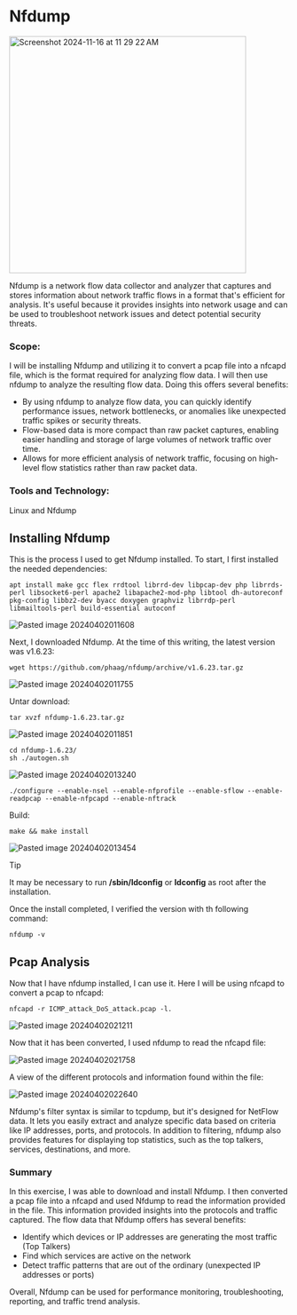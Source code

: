 # Nfdump
<img width="427" alt="Screenshot 2024-11-16 at 11 29 22 AM" src="https://github.com/user-attachments/assets/d649aebc-0958-4b4a-8287-d57ec9aec664">

Nfdump is a network flow data collector and analyzer that captures and stores information about network traffic flows in a format that's efficient for analysis. It's useful because it provides insights into network usage and can be used to troubleshoot network issues and detect potential security threats.

### Scope:

I will be installing Nfdump and utilizing it to convert a pcap file into a nfcapd file, which is the format required for analyzing flow data. I will then use nfdump to analyze the resulting flow data. Doing this offers several benefits:

+ By using nfdump to analyze flow data, you can quickly identify performance issues, network bottlenecks, or anomalies like unexpected traffic spikes or security threats.
+ Flow-based data is more compact than raw packet captures, enabling easier handling and storage of large volumes of network traffic over time.
+ Allows for more efficient analysis of network traffic, focusing on high-level flow statistics rather than raw packet data.

### Tools and Technology:
Linux and Nfdump

## Installing Nfdump

This is the process I used to get Nfdump installed. To start, I first installed the needed dependencies:

```
apt install make gcc flex rrdtool librrd-dev libpcap-dev php librrds-perl libsocket6-perl apache2 libapache2-mod-php libtool dh-autoreconf pkg-config libbz2-dev byacc doxygen graphviz librrdp-perl libmailtools-perl build-essential autoconf
```

![Pasted image 20240402011608](https://github.com/lm3nitro/Projects/assets/55665256/3be383d0-f17a-4ce8-84db-07f4717ced61)

Next, I downloaded Nfdump. At the time of this writing, the latest version was v1.6.23:

```
wget https://github.com/phaag/nfdump/archive/v1.6.23.tar.gz
```

![Pasted image 20240402011755](https://github.com/lm3nitro/Projects/assets/55665256/5fa026b7-c2df-4af8-a29a-894cec1f0c8e)

Untar download:

```
tar xvzf nfdump-1.6.23.tar.gz

```
![Pasted image 20240402011851](https://github.com/lm3nitro/Projects/assets/55665256/3f4f0c07-a74b-45bb-9aa7-46306bf4872f)

```
cd nfdump-1.6.23/  
sh ./autogen.sh  
```

![Pasted image 20240402013240](https://github.com/lm3nitro/Projects/assets/55665256/1e642a35-6516-41b0-aebf-0493b1240553)


```
./configure --enable-nsel --enable-nfprofile --enable-sflow --enable-readpcap --enable-nfpcapd --enable-nftrack  
```

Build:

```
make && make install
```

![Pasted image 20240402013454](https://github.com/lm3nitro/Projects/assets/55665256/a307952d-c493-49fd-904c-477504a2e6bf)

> [!TIP]
> It may be necessary to run **/sbin/ldconfig** or **ldconfig** as root after the installation.

Once the install completed, I verified the version with th following command:

```
nfdump -v
```

## Pcap Analysis

Now that I have nfdump installed, I can use it. Here I will be using nfcapd to convert a pcap to nfcapd:

```
nfcapd -r ICMP_attack_DoS_attack.pcap -l.
```

![Pasted image 20240402021211](https://github.com/lm3nitro/Projects/assets/55665256/4c2aaef2-ed14-4e4f-b0e1-37a715e88a58)

Now that it has been converted, I used nfdump to read the nfcapd file: 

![Pasted image 20240402021758](https://github.com/lm3nitro/Projects/assets/55665256/cea98049-d3bf-4355-b064-41bc7ee5f66d)

A view of the different protocols and information found within the file:

![Pasted image 20240402022640](https://github.com/lm3nitro/Projects/assets/55665256/5effc527-e197-4202-b838-ff46bdd609f6)

Nfdump's filter syntax is similar to tcpdump, but it's designed for NetFlow data. It lets you easily extract and analyze specific data based on criteria like IP addresses, ports, and protocols. In addition to filtering, nfdump also provides features for displaying top statistics, such as the top talkers, services, destinations, and more.

### Summary

In this exercise, I was able to download and install Nfdump. I then converted a pcap file into a nfcapd and used Nfdump to read the information provided in the file. This information provided insights into the protocols and traffic captured. The flow data that Nfdump offers has several benefits:

+ Identify which devices or IP addresses are generating the most traffic (Top Talkers)
+ Find which services are active on the network
+ Detect traffic patterns that are out of the ordinary (unexpected IP addresses or ports)

Overall, Nfdump can be used for performance monitoring, troubleshooting, reporting, and traffic trend analysis. 


